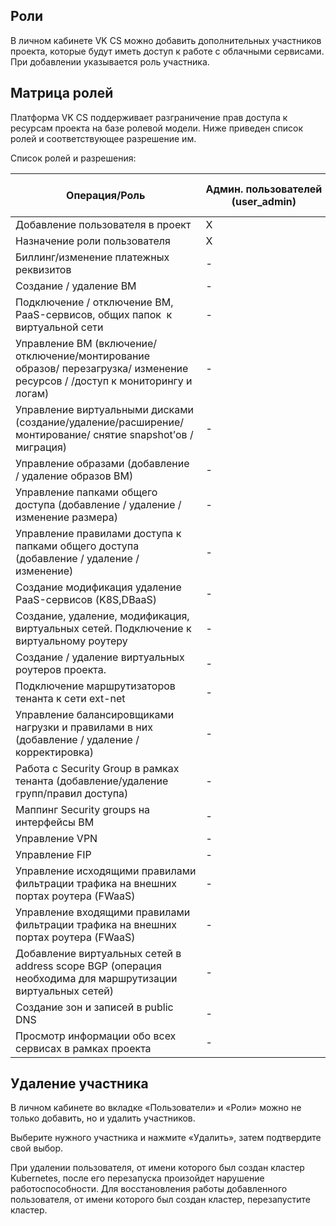 ## Роли

В личном кабинете VK CS можно добавить дополнительных участников проекта, которые будут иметь доступ к работе с облачными сервисами. При добавлении указывается роль участника.

## Матрица ролей

Платформа VK CS поддерживает разграничение прав доступа к ресурсам проекта на базе ролевой модели. Ниже приведен список ролей и соответствующее разрешение им.

Список ролей и разрешения:

| Операция/Роль                                                                                                               | Админ.&nbsp;пользователей (user_admin) | Админ. биллинга | Админ. проекта | Владелец проекта | Админ. сети | Наблюдатель | Админ. внутренних сетей | Админ. сетевой безопасности | Админ. ВМ | Суперадминистратор |
|-----------------------------------------------------------------------------------------------------------------------------|----------------------------------------|-----------------|----------------|------------------|-------------|-------------|-------------------------|-----------------------------|-----------|--------------------|
| Добавление пользователя в проект&nbsp;                                                                                      | X                                     | -               | -              | X               | -           | -           | -                       | -                           | -         | Х                  |
| Назначение роли пользователя                                                                                                | X                                     | -               | -              | Х               | -           | -           | -                       | -                           | -         | Х                  |
| Биллинг/изменение платежных реквизитов                                                                                      | -                                      | Х               | Х              | Х                | -           | -           | -                       | -                           | -         | Х                  |
| Создание / удаление ВМ                                                                                                      | -                                      | -               | Х              | Х                | -           | -           | -                       | -                           | -         | Х                  |
| Подключение / отключение ВМ, PaaS-сервисов, общих папок &nbsp;к виртуальной сети                                            | -                                      | -               | Х              | Х                | -           | -           | -                       | -                           | -         | Х                  |
| Управление ВМ (включение/отключение/монтирование образов/ перезагрузка/ изменение ресурсов / /доступ к мониторингу и логам) | -                                      | -               | Х              | Х                | -           | -           | -                       | -                           | Х         | Х                  |
| Управление виртуальными дисками (создание/удаление/расширение/монтирование/ снятие snapshot&rsquo;ов / миграция)            | -                                      | -               | Х              | Х                | -           | -           | -                       | -                           | Х         | Х                  |
| Управление образами (добавление / удаление образов ВМ)                                                                      | -                                      | -               | Х              | Х                | -           | -           | -                       | -                           | -         | Х                  |
| Управление папками общего доступа (добавление / удаление / изменение размера)                                               | -                                      | -               | Х              | Х                | -           | -           | -                       | -                           | -         | Х                  |
| Управление правилами доступа к папками общего доступа (добавление / удаление / изменение)                                   | -                                      | -               | Х              | Х                | -           | -           | -                       | -                           | -         | Х                  |
| Создание модификация удаление PaaS-сервисов (K8S,DBaaS)                                                                     | -                                      | -               | Х              | Х                | -           | -           | -                       | -                           | -         | Х                  |
| Создание, удаление, модификация, виртуальных сетей. Подключение к виртуальному роутеру&nbsp;                                | -                                      | -               | Х              | Х                | Х           | -           | Х                       | -                           | -         | Х                  |
| Создание / удаление виртуальных роутеров проекта.                                                                           | -                                      | -               | Х              | Х                | Х           | -           | Х                       | -                           | -         | Х                  |
| Подключение маршрутизаторов тенанта к сети ext-net                                                                          | -                                      | -               | Х              | Х                | Х           | -           | Х                       | -                           | -         | Х                  |
| Управление балансировщиками нагрузки и правилами в них (добавление / удаление / корректировка)                              | -                                      | -               | Х              | Х                | Х           | -           | Х                       | -                           | -         | Х                  |
| Работа с Security Group в рамках тенанта (добавление/удаление групп/правил доступа)                                         | -                                      | -               | Х              | Х                | Х           | -           | -                       | Х                           | -         | Х                  |
| Маппинг Security groups на интерфейсы&nbsp;ВМ                                                                               | -                                      | -               | Х              | Х                | Х           | -           | -                       | Х                           | -         | Х                  |
| Управление VPN                                                                                                              | -                                      | -               | Х              | Х                | Х           | -           | -                       | -                           | -         | Х                  |
| Управление FIP                                                                                                              | -                                      | -               | Х              | Х                | Х           | -           | -                       | -                           | -         | Х                  |
| Управление&nbsp;исходящими&nbsp;правилами фильтрации трафика на внешних портах роутера (FWaaS)                              | -                                      | -               | -              | -                | -           | -           | -                       | -                           | -         | Х                |
| Управление&nbsp;входящими&nbsp;правилами фильтрации трафика на внешних портах роутера (FWaaS)                               | -                                      | -               | X            | X              | Х           | -           | -                       | -                           | -         | Х                |
| Добавление виртуальных сетей в address scope BGP (операция необходима для маршрутизации виртуальных сетей)                  | -                                      | -               | -              | -                | -           | -           | -                       | -                           | -         | Х                  |
| Создание зон и записей в public DNS                                                                                         | -                                      | -               | X              | X                | X           | -           | -                       | -                           | -         | Х                  |
| Просмотр информации обо всех сервисах в рамках проекта                                                                      | -                                      | -               | -              | Х                |             | Х           | -                       | -                           | -         | Х                  |

## Удаление участника

В личном кабинете во вкладке «Пользователи» и «Роли» можно не только добавить, но и удалить участников.

Выберите нужного участника и нажмите «Удалить», затем подтвердите свой выбор.

<warn>

При удалении пользователя, от имени которого был создан кластер Kubernetes, после его перезапуска произойдет нарушение работоспособности. Для восстановления работы добавленного пользователя, от имени которого был создан кластер, перезапустите кластер.

</warn>
